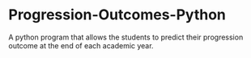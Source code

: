 # Progression-Outcomes-Python
A python program that allows the students to predict their progression outcome at the end of each academic year.
